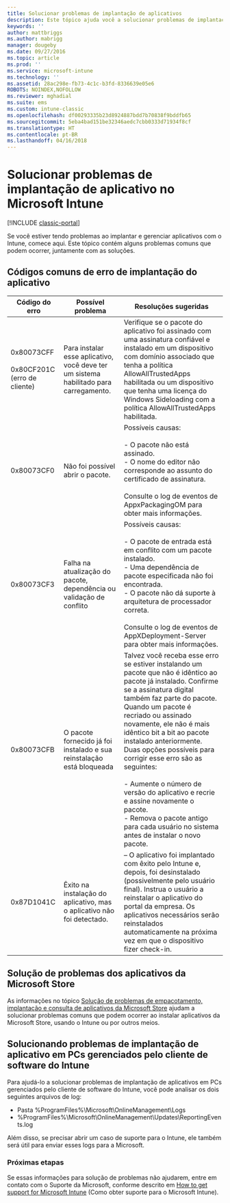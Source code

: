 ```yaml
---
title: Solucionar problemas de implantação de aplicativos
description: Este tópico ajuda você a solucionar problemas de implantação de aplicativo com o Microsoft Intune.
keywords: ''
author: mattbriggs
ms.author: mabrigg
manager: dougeby
ms.date: 09/27/2016
ms.topic: article
ms.prod: ''
ms.service: microsoft-intune
ms.technology: ''
ms.assetid: 28ac298e-fb73-4c1c-b3fd-8336639e05e6
ROBOTS: NOINDEX,NOFOLLOW
ms.reviewer: mghadial
ms.suite: ems
ms.custom: intune-classic
ms.openlocfilehash: df00293335b23d8924887bdd7b70838f9bddfb65
ms.sourcegitcommit: 5eba4bad151be32346aedc7cbb0333d71934f8cf
ms.translationtype: HT
ms.contentlocale: pt-BR
ms.lasthandoff: 04/16/2018
---
```

# <a name="troubleshoot-app-deployment-problems-in-microsoft-intune"></a>Solucionar problemas de implantação de aplicativo no Microsoft Intune

[!INCLUDE [classic-portal](../includes/classic-portal.md)]

Se você estiver tendo problemas ao implantar e gerenciar aplicativos com o Intune, comece aqui. Este tópico contém alguns problemas comuns que podem ocorrer, juntamente com as soluções.

## <a name="common-app-deployment-error-codes"></a>Códigos comuns de erro de implantação do aplicativo

|Código do erro|Possível problema|Resoluções sugeridas|
|--------------|--------------------|------------------------|
|0x80073CFF<br /><br />0x80CF201C (erro de cliente)|Para instalar esse aplicativo, você deve ter um sistema habilitado para carregamento.|Verifique se o pacote do aplicativo foi assinado com uma assinatura confiável e instalado em um dispositivo com domínio associado que tenha a política AllowAllTrustedApps habilitada ou um dispositivo que tenha uma licença do Windows Sideloading com a política AllowAllTrustedApps habilitada.|
|0x80073CF0|Não foi possível abrir o pacote.|Possíveis causas:<br /><br />-   O pacote não está assinado.<br />-   O nome do editor não corresponde ao assunto do certificado de assinatura.<br /><br />Consulte o log de eventos de AppxPackagingOM para obter mais informações.|
|0x80073CF3|Falha na atualização do pacote, dependência ou validação de conflito|Possíveis causas:<br /><br />-   O pacote de entrada está em conflito com um pacote instalado.<br />-   Uma dependência de pacote especificada não foi encontrada.<br />-   O pacote não dá suporte à arquitetura de processador correta.<br /><br />Consulte o log de eventos de AppXDeployment-Server para obter mais informações.|
|0x80073CFB|O pacote fornecido já foi instalado e sua reinstalação está bloqueada|Talvez você receba esse erro se estiver instalando um pacote que não é idêntico ao pacote já instalado. Confirme se a assinatura digital também faz parte do pacote. Quando um pacote é recriado ou assinado novamente, ele não é mais idêntico bit a bit ao pacote instalado anteriormente. Duas opções possíveis para corrigir esse erro são as seguintes:<br /><br />-   Aumente o número de versão do aplicativo e recrie e assine novamente o pacote.<br />-   Remova o pacote antigo para cada usuário no sistema antes de instalar o novo pacote.|
|0x87D1041C|Êxito na instalação do aplicativo, mas o aplicativo não foi detectado.|– O aplicativo foi implantado com êxito pelo Intune e, depois, foi desinstalado (possivelmente pelo usuário final). Instrua o usuário a reinstalar o aplicativo do portal da empresa. Os aplicativos necessários serão reinstalados automaticamente na próxima vez em que o dispositivo fizer check-in.|

## <a name="troubleshooting-apps-from-the-microsoft-store"></a>Solução de problemas dos aplicativos da Microsoft Store

As informações no tópico [Solução de problemas de empacotamento, implantação e consulta de aplicativos da Microsoft Store](https://msdn.microsoft.com/library/windows/desktop/hh973484.aspx) ajudam a solucionar problemas comuns que podem ocorrer ao instalar aplicativos da Microsoft Store, usando o Intune ou por outros meios.

## <a name="troubleshooting-app-deployment-to-pcs-managed-by-the-intune-software-client"></a>Solucionando problemas de implantação de aplicativo em PCs gerenciados pelo cliente de software do Intune
Para ajudá-lo a solucionar problemas de implantação de aplicativos em PCs gerenciados pelo cliente de software do Intune, você pode analisar os dois seguintes arquivos de log:
- Pasta %ProgramFiles%\Microsoft\OnlineManagement\Logs
- %ProgramFiles%\Microsoft\OnlineManagement\Updates\ReportingEvents.log

Além disso, se precisar abrir um caso de suporte para o Intune, ele também será útil para enviar esses logs para a Microsoft.


### <a name="next-steps"></a>Próximas etapas
Se essas informações para solução de problemas não ajudarem, entre em contato com o Suporte da Microsoft, conforme descrito em [How to get support for Microsoft Intune](how-to-get-support-for-microsoft-intune.md) (Como obter suporte para o Microsoft Intune).
